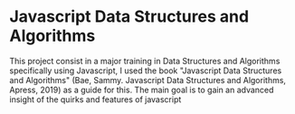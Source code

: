 # Javascript Data Structures and Algorithms

This project consist in a major training in Data Structures and Algorithms specifically using Javascript, I used the book "Javascript Data Structures and Algorithms" (Bae, Sammy. Javascript Data Structures and Algorithms, Apress, 2019) as a guide for this. The main goal is to gain an advanced insight of the quirks and features of javascript
